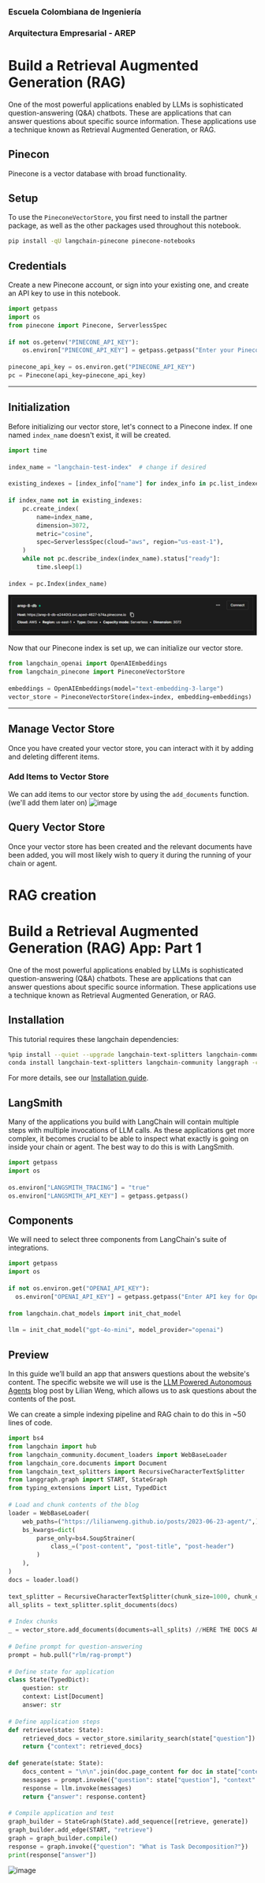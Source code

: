 ### Escuela Colombiana de Ingeniería

### Arquitectura Empresarial - AREP

# Build a Retrieval Augmented Generation (RAG)
One of the most powerful applications enabled by LLMs is sophisticated question-answering (Q&A) chatbots. These are applications that can answer questions about specific source information. These applications use a technique known as Retrieval Augmented Generation, or RAG.

## Pinecon 
Pinecone is a vector database with broad functionality.
## Setup

To use the `PineconeVectorStore`, you first need to install the partner package, as well as the other packages used throughout this notebook.

```sh
pip install -qU langchain-pinecone pinecone-notebooks
```

## Credentials

Create a new Pinecone account, or sign into your existing one, and create an API key to use in this notebook.

```python
import getpass
import os
from pinecone import Pinecone, ServerlessSpec

if not os.getenv("PINECONE_API_KEY"):
    os.environ["PINECONE_API_KEY"] = getpass.getpass("Enter your Pinecone API key: ")

pinecone_api_key = os.environ.get("PINECONE_API_KEY")
pc = Pinecone(api_key=pinecone_api_key)
```

---

## Initialization

Before initializing our vector store, let's connect to a Pinecone index. If one named `index_name` doesn't exist, it will be created.

```python
import time

index_name = "langchain-test-index"  # change if desired

existing_indexes = [index_info["name"] for index_info in pc.list_indexes()]

if index_name not in existing_indexes:
    pc.create_index(
        name=index_name,
        dimension=3072,
        metric="cosine",
        spec=ServerlessSpec(cloud="aws", region="us-east-1"),
    )
    while not pc.describe_index(index_name).status["ready"]:
        time.sleep(1)

index = pc.Index(index_name)
```

![alt text](image.png)

Now that our Pinecone index is set up, we can initialize our vector store.

```python
from langchain_openai import OpenAIEmbeddings
from langchain_pinecone import PineconeVectorStore

embeddings = OpenAIEmbeddings(model="text-embedding-3-large")
vector_store = PineconeVectorStore(index=index, embedding=embeddings)
```

---

## Manage Vector Store

Once you have created your vector store, you can interact with it by adding and deleting different items.

### Add Items to Vector Store

We can add items to our vector store by using the `add_documents` function. (we'll add them later on)
![image](https://github.com/user-attachments/assets/bd0e898d-2c28-4913-b201-5b315b610809)


## Query Vector Store

Once your vector store has been created and the relevant documents have been added, you will most likely wish to query it during the running of your chain or agent.

# RAG creation
# Build a Retrieval Augmented Generation (RAG) App: Part 1

One of the most powerful applications enabled by LLMs is sophisticated question-answering (Q&A) chatbots. These are applications that can answer questions about specific source information. These applications use a technique known as Retrieval Augmented Generation, or RAG.

## Installation

This tutorial requires these langchain dependencies:

```bash
%pip install --quiet --upgrade langchain-text-splitters langchain-community langgraph
conda install langchain-text-splitters langchain-community langgraph -c conda-forge
```

For more details, see our [Installation guide](#).

## LangSmith

Many of the applications you build with LangChain will contain multiple steps with multiple invocations of LLM calls. As these applications get more complex, it becomes crucial to be able to inspect what exactly is going on inside your chain or agent. The best way to do this is with LangSmith.


```python
import getpass
import os

os.environ["LANGSMITH_TRACING"] = "true"
os.environ["LANGSMITH_API_KEY"] = getpass.getpass()
```

## Components

We will need to select three components from LangChain's suite of integrations.

```python
import getpass
import os

if not os.environ.get("OPENAI_API_KEY"):
  os.environ["OPENAI_API_KEY"] = getpass.getpass("Enter API key for OpenAI: ")

from langchain.chat_models import init_chat_model

llm = init_chat_model("gpt-4o-mini", model_provider="openai")

```

## Preview

In this guide we’ll build an app that answers questions about the website's content. The specific website we will use is the [LLM Powered Autonomous Agents](https://lilianweng.github.io/posts/2023-06-23-agent/) blog post by Lilian Weng, which allows us to ask questions about the contents of the post.

We can create a simple indexing pipeline and RAG chain to do this in ~50 lines of code.

```python
import bs4
from langchain import hub
from langchain_community.document_loaders import WebBaseLoader
from langchain_core.documents import Document
from langchain_text_splitters import RecursiveCharacterTextSplitter
from langgraph.graph import START, StateGraph
from typing_extensions import List, TypedDict

# Load and chunk contents of the blog
loader = WebBaseLoader(
    web_paths=("https://lilianweng.github.io/posts/2023-06-23-agent/",),
    bs_kwargs=dict(
        parse_only=bs4.SoupStrainer(
            class_=("post-content", "post-title", "post-header")
        )
    ),
)
docs = loader.load()

text_splitter = RecursiveCharacterTextSplitter(chunk_size=1000, chunk_overlap=200)
all_splits = text_splitter.split_documents(docs)

# Index chunks
_ = vector_store.add_documents(documents=all_splits) //HERE THE DOCS ARE ADDED TO THE PINECON DB

# Define prompt for question-answering
prompt = hub.pull("rlm/rag-prompt")

# Define state for application
class State(TypedDict):
    question: str
    context: List[Document]
    answer: str

# Define application steps
def retrieve(state: State):
    retrieved_docs = vector_store.similarity_search(state["question"])
    return {"context": retrieved_docs}

def generate(state: State):
    docs_content = "\n\n".join(doc.page_content for doc in state["context"])
    messages = prompt.invoke({"question": state["question"], "context": docs_content})
    response = llm.invoke(messages)
    return {"answer": response.content}

# Compile application and test
graph_builder = StateGraph(State).add_sequence([retrieve, generate])
graph_builder.add_edge(START, "retrieve")
graph = graph_builder.compile()
response = graph.invoke({"question": "What is Task Decomposition?"})
print(response["answer"])
```
![image](https://github.com/user-attachments/assets/2dbac51b-5f39-4c31-9d88-a1591f1e1bc4)




